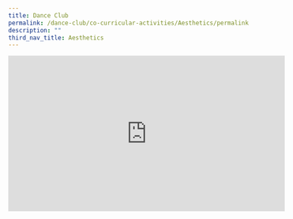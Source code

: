 ```yaml
---
title: Dance Club
permalink: /dance-club/co-curricular-activities/Aesthetics/permalink
description: ""
third_nav_title: Aesthetics
---
```

<iframe width="560" height="315" src="https://www.youtube.com/embed/mNmZuiQ7PnQ" title="YouTube video player" frameborder="0" allow="accelerometer; autoplay; clipboard-write; encrypted-media; gyroscope; picture-in-picture" allowfullscreen></iframe>